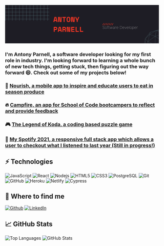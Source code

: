 <img src="https://github.com/ajp64/ajp64/blob/main/img/GitHubBanner.png" alt="Image showing Antony Parnell Banner">

### I'm Antony Parnell, a software developer looking for my first role in industry. I'm looking forward to learning a whole bunch of new tech things, getting stuck, then figuring out the way forward 😄.  Check out some of my projects below!

### 🥬 [Nourish, a mobile app to inspire and educate users to eat in season produce](https://github.com/SchoolOfCode/final-project-repo-restful-journey)

### 🔥 [Campfire, an app for School of Code bootcampers to reflect and provide feedback](https://github.com/SchoolOfCode/national-project-week-repo-2-juan-dan-ben-antony)

### 🎮 [The Legend of Koda, a coding based puzzle game](https://github.com/ajp64/gametest)

### 🎵 [My Spotify 2021, a responsive full stack app which allows a user to checkout what I listened to last year (Still in progress!)](https://my-spotify-2021.herokuapp.com/)

## ⚡ Technologies

![JavaScript](https://img.shields.io/badge/-JavaScript-black?style=flat-square&logo=javascript)
![React](https://img.shields.io/badge/-React-blue?style=flat-square&logo=react)
![Nodejs](https://img.shields.io/badge/-Nodejs-black?style=flat-square&logo=Node.js)
![HTML5](https://img.shields.io/badge/-HTML5-E34F26?style=flat-square&logo=html5&logoColor=white)
![CSS3](https://img.shields.io/badge/-CSS3-1572B6?style=flat-square&logo=css3)
![PostgreSQL](https://img.shields.io/badge/-PostgreSQL-white?style=flat-square&logo=postgresql)
![Git](https://img.shields.io/badge/-Git-black?style=flat-square&logo=git)
![GitHub](https://img.shields.io/badge/-GitHub-181717?style=flat-square&logo=github)
![Heroku](https://img.shields.io/badge/-Heroku-purple?style=flat-square&logo=heroku)
![Netlify](https://img.shields.io/badge/-Netlify-white?style=flat-square&logo=netlify)
![Cypress](https://img.shields.io/badge/-Cypress-darkblue?style=flat-square&logo=cypress)

## 👀 Where to find me
[![Github](https://img.shields.io/badge/-Github-181717?style=for-the-badge&logo=Github&logoColor=white)](https://github.com/ajp64)
[![LinkedIn](https://img.shields.io/badge/-LinkedIn-0077B5?style=for-the-badge&logo=LinkedIn&logoColor=white)](https://www.linkedin.com/in/https://www.linkedin.com/in/antony-parnell/)

## 📈 GitHub Stats
![Top Languages](https://github-readme-stats.vercel.app/api/top-langs/?username=ajp64&hide=TeX&layout=compact)
![GitHub Stats](https://github-readme-stats.vercel.app/api?username=ajp64&show_icons=true&theme=radical)



<!--
**ajp64/ajp64** is a ✨ _special_ ✨ repository because its `README.md` (this file) appears on your GitHub profile.

Here are some ideas to get you started:

- 🔭 I’m currently working on ...
- 🌱 I’m currently learning ...
- 👯 I’m looking to collaborate on ...
- 🤔 I’m looking for help with ...
- 💬 Ask me about ...
- 📫 How to reach me: ...
- 😄 Pronouns: ...
- ⚡ Fun fact: ...
-->
